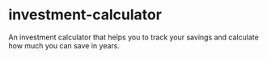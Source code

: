 # investment-calculator
An investment calculator that helps you to track your savings and calculate how much you can save in years.
